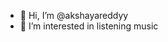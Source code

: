 - 👋 Hi, I’m @akshayareddyy
- 👀 I’m interested in listening music

<!---
akshayareddyy/akshayareddyy is a ✨ special ✨ repository because its `README.md` (this file) appears on your GitHub profile.
You can click the Preview link to take a look at your changes.
--->
